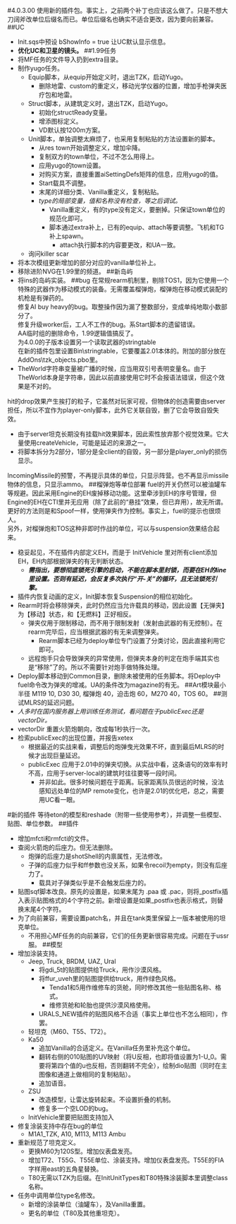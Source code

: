 #4.0.3.00
使用新的插件包。事实上，之前两个补丁也应该这么做了。只是不想大刀阔斧改单位后缀名而已。单位后缀名也确实不适合更改，因为要向前兼容。
##UC
+ Init.sqs中预设 bShowInfo = true 让UC默认显示信息。
+ **优化UC和卫星的镜头。**
##1.99任务
+ 将MF任务的文件导入扔到extra目录。
+ 制作yugo任务。
	+ Equip脚本，从equip开始定义时，退出TZK，启动Yugo。
		+ 删除地雷、custom的重定义，移动光学仪器的位置，增加手枪弹夹医疗包和地雷。
	+ Struct脚本，从建筑定义时，退出TZK，启动Yugo。
		+ 初始化structReady变量。
		+ 增添图标定义。
		+ VD默认按1200m方案。
	+ Unit脚本，单独调整太麻烦了，也采用复制粘贴的方法设置新的脚本。
		+ 从res town开始调整定义，增加伞降。
		+ 复制双方的town单位，不过不怎么用得上。
		+ 应用yugo的town设置。
		+ 对购买方案，直接重置aiSettingDefs矩阵的信息，应用yugo的值。
		+ Start载具不调整。
		+ 末尾的详细分类、Vanilla重定义，复制粘贴。
		+ *type的局部变量，值和名称没有检查，等之后调试。*
			+ Vanilla重定义，有的type没有定义，要删掉。只保证town单位的规范化即可。
			+ 脚本通过extra补上，已有的equip、attach等要调整。飞机和TG补上spawn。
				+ attach执行脚本的内容要更改，和UA一致。
	+ 询问killer scar
+ 将本次模组更新增加的部分对应的vanilla单位补上。
+ 移除进阶NVG在1.99里的频道。
##新岛屿
+ 将ins的岛屿实装。
##bug
在常规rearm机制里，剔除TOS1，因为它使用一个特殊的武器作为移动模式的装备。无需覆盖榴弹炮，榴弹炮在移动模式装配的机枪是有弹药的。  
修复AI buy heavy的bug。取整操作因为漏了整数部分，变成单纯地取小数部分了。  
修复升级worker后，工人不工作的bug。系Start脚本的遗留错误。  
AA临时组的删除命令，1.99逻辑值搞反了。  
为4.0.0的子版本设置另一个读取武器的stringtable  
在新的插件包里设置Bin\stringtable，它要覆盖2.01本体的。附加的部分放在AddOns\tzk_objects.pbo里。  
+ TheWorld字符串变量被广播的时候，应当用双引号表明变量名。由于TheWorld本身是字符串，因此以前直接使用它时不会报语法错误，但这个效果是不对的。

hit的drop效果产生挨打的粒子，它虽然对玩家可视，但物体的创造需要由server担任，所以不宜作为player-only脚本，此外它关联自毁，删了它会导致自毁失效。
+ 由于server坦克长期没有挂载hit效果脚本，因此索性放弃那个视觉效果。它大量使用createVehicle，可能是延迟的来源之一。
+ 将脚本拆分为2部分，1部分是全client的自毁，另一部分是player_only的损伤显示。

IncomingMissile的预警，不再提示具体的单位，只显示阵营。也不再显示missile物体的信息，只显示ammo。
##榴弹炮等单位部署
fuel的开关仍然可以被油罐车等规避。因此采用Engine的EH废掉移动功能。这里牵涉到EH的序号管理，但Engine的EH在CTI里并无应用（除了此前的“悬挂”效果，但已弃用），故无所谓。  
更好的方法则是和Spoof一样，使用弹夹作为控制。事实上，fuel的提示也很烦人。  
另外，对榴弹炮和TOS这种非即时作战的单位，可以与suspension效果结合起来。
+ 稳妥起见，不在插件内部定义EH，而是于 InitVehicle 里对所有client添加EH，EH内部根据弹夹的有无判断状态。
	+ ***需指出，要想彻底锁死引擎的启动，不能在脚本里封锁，而要在EH的line里设置。否则有延迟，会反复多次执行“开-关”的循环，且无法锁死引擎。***
+ 插件内恢复动画的定义，Init脚本恢复Suspension的相位初始化。
+ Rearm时将会移除弹夹，此时仍然应当允许载具的移动，因此设置【无弹夹】为【移动】状态，和【无燃料】正好相反。
	+ 弹夹仅用于限制移动，而不用于限制发射（发射由武器的有无控制）。在rearm完毕后，应当根据武器的有无来调整弹夹。
		+ Rearm脚本已经为deploy单位专门设置了分类讨论，因此直接利用它即可。
	+ 远程炮手只会导致弹夹的异常使用，但弹夹本身的判定在炮手端其实也是“移除”了的。所以不需要针对炮手做特殊处理。
+ Deploy脚本移动到Common目录，删除未被使用的任务脚本。将Deploy中fuel命令改为弹夹的增减。UA的条件改为magazine的有无。
##Art模块最小半径
M119 10, D30 30, 榴弹炮 40，迫击炮 60，M270 40，TOS 60。
##测试MLRS的延迟问题。
+ *人多时在国内服务器上用训练任务测试，看问题在于publicExec还是vectorDir。*
+ vectorDir 重置火箭炮朝向，改成每1秒执行一次。
+ 检索publicExec的出现位置，并报告xetex
	+ 根据最近的实战来看，调整后的炮弹曳光效果不坏，直到最后MLRS的时候才出现巨量延迟。
	+ publicExec 应用于2.01中的弹夹切换。从实战中看，这条语句的效率有时不高，应用于server-local的建筑时往往要等一段时间。
		+ 并非如此。很多时候问题在于距离。玩家距离队员很远的时候，没法感知远处单位的MP remote变化，也许是2.01的优化吧，总之，需要用UC看一眼。


#新的插件
等待eton的模型和reshade（附带一些使用参考），并调整一些模型、贴图、单位参数。
##插件
+ 增加mfcti和rmfcti的文件。
+ 查阅火箭炮的后座力。但无法删除。
	+ 炮弹的后座力是shotShell的内禀属性，无法修改。
	+ 子弹的后座力似乎和ff参数也没关系，如果令recoil为empty，则没有后座力了。
		+ 载具对子弹类似乎是不会触发后座力的。
+ 贴图sqf脚本改良。原先的设置是，如果末尾为 .paa 或 .pac，则将_postfix插入表示贴图格式的4个字符之前。新增设置是如果_postfix也表示格式，则替换末尾4个字符。
+ 为了向前兼容，需要设置patch名，并且在tank类里保留上一版本被使用的坦克单位。
	+ 不用担心MF任务的向前兼容，它们的任务更新很容易完成。问题在于ussr服。
##模型
+ 增加涂装支持。
	+ Jeep, Truck, BRDM, UAZ, Ural
		+ 将gdi_5t的贴图提供给Truck，用作沙漠风格。
		+ 将ffur_uveh里的贴图提供给truck，用作绿色风格。
			+ Tenda1和5用作维修车的货舱，同时修改其他一些贴图名称、格式。
			+ 维修货舱和轮胎也提供沙漠风格使用。
		+ URALS_NEW插件的贴图风格不合适（事实上单位也不怎么相同），作罢。
	+ 轻坦克（M60、T55、T72）。
	+ Ka50
		+ 追加Vanilla的合适定义。在Vanilla任务里补充这个单位。
		+ 翻转右侧的010贴图的UV映射（将U反相，也即将值设置为1-U_0。需要将第四个值的u也反相，否则翻转不完全），绘制dio贴图（同时在主图像和通道上做相同的复制粘贴）。
		+ 追加语音。
	+ ZSU
		+ 改造模型，让雷达旋转起来。不设置折叠的机制。
		+ 修复多一个空LOD的bug。
	+ InitVehicle里要把贴图支持加入
+ 修复涂装支持中存在bug的单位
	+ M1A1_TZK, A10, M113, M113 Ambu
+ 重新规范了坦克定义。
	+ 更换M60为120S型。增加仪表盘发亮。
	+ 增加T72、T55G、T55E单位、涂装支持。增加仪表盘发亮。T55E的FIA字样用east的五角星替换。
	+ T80无需以TZK为后缀。在InitUnitTypes和T80特殊涂装脚本里调整class名称。
+ 任务中调用单位type名修改。
	+ 新增的涂装单位（油罐车），及Vanilla重置。
	+ 更名的单位（T80及其他重坦克）。